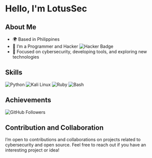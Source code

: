 # Hello, I'm LotusSec

## About Me
- 🌍 Based in Philippines
- 💼 I’m a Programmer and Hacker ![Hacker Badge](https://github.com/user-attachments/assets/d8da904e-2c20-4f7e-ab05-299ee898987a)
- 🔭 Focused on cybersecurity, developing tools, and exploring new technologies

## Skills
![Python](https://img.shields.io/badge/-Python-3776AB?style=flat&logo=python&logoColor=maroon)
![Kali Linux](https://img.shields.io/badge/-Kali%20Linux-000000?style=flat&logo=kali-linux&logoColor=maroon)
![Ruby](https://img.shields.io/badge/-Ruby-CC342D?style=flat&logo=ruby&logoColor=maroon)
![Bash](https://img.shields.io/badge/-Bash-4EAA25?style=flat&logo=gnu-bash&logoColor=maroon)

## Achievements
![GitHub Followers](https://img.shields.io/github/followers/LotusSec?style=social&color=red)

## Contribution and Collaboration
I’m open to contributions and collaborations on projects related to cybersecurity and open source. Feel free to reach out if you have an interesting project or idea!
